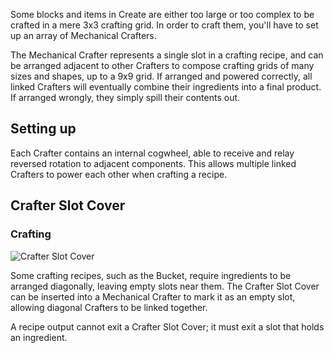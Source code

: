 Some blocks and items in Create are either too large or too complex to be crafted in a mere 3x3 crafting grid. In order to craft them, you'll have to set up an array of Mechanical Crafters.

The Mechanical Crafter represents a single slot in a crafting recipe, and can be arranged adjacent to other Crafters to compose crafting grids of many sizes and shapes, up to a 9x9 grid. If arranged and powered correctly, all linked Crafters will eventually combine their ingredients into a final product. If arranged wrongly, they simply spill their contents out.

## Setting up

Each Crafter contains an internal cogwheel, able to receive and relay reversed rotation to adjacent components. This allows multiple linked Crafters to power each other when crafting a recipe.

## Crafter Slot Cover
### Crafting
![Crafter Slot Cover](https://i.imgur.com/VScHXLP.png)

Some crafting recipes, such as the Bucket, require ingredients to be arranged diagonally, leaving empty slots near them. The Crafter Slot Cover can be inserted into a Mechanical Crafter to mark it as an empty slot, allowing diagonal Crafters to be linked together.

A recipe output cannot exit a Crafter Slot Cover; it must exit a slot that holds an ingredient.